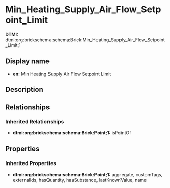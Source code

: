 # Min_Heating_Supply_Air_Flow_Setpoint_Limit
**DTMI:** dtmi:org:brickschema:schema:Brick:Min_Heating_Supply_Air_Flow_Setpoint_Limit;1
## Display name
- **en:** Min Heating Supply Air Flow Setpoint Limit
## Description
## Relationships
### Inherited Relationships
* **dtmi:org:brickschema:schema:Brick:Point;1:** isPointOf
## Properties
### Inherited Properties
* **dtmi:org:brickschema:schema:Brick:Point;1:** aggregate, customTags, externalIds, hasQuantity, hasSubstance, lastKnownValue, name
